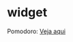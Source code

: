 # widget
Pomodoro: <a href="https://rhaianysouza.github.io/widget/pomodoro/pomodoro.html">Veja aqui</a>
